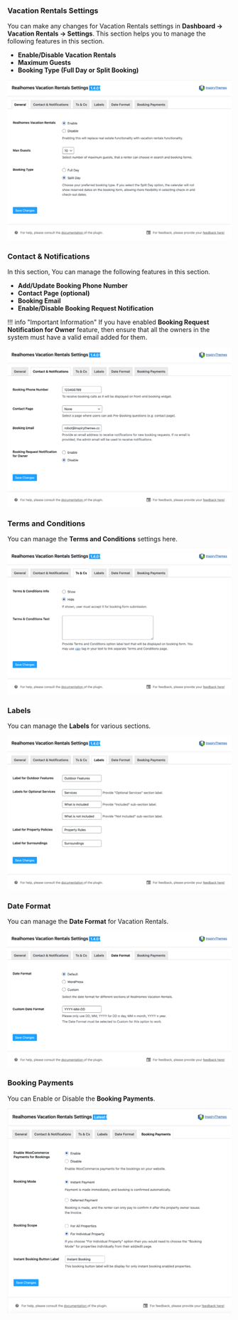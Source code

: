 ### **Vacation Rentals Settings**

You can make any changes for Vacation Rentals settings in **Dashboard &rarr; Vacation Rentals &rarr; Settings**. This section helps you to manage the following features in this section.

- **Enable/Disable Vacation Rentals**
- **Maximum Guests**
- **Booking Type (Full Day or Split Booking)**

![Vacation Rentals Booking](images/vacation-rentals/vr-general.png)

### **Contact & Notifications**

In this section, You can manage the following features in this section.

- **Add/Update Booking Phone Number**
- **Contact Page (optional)**
- **Booking Email**
- **Enable/Disable Booking Request Notification**

!!! info "Important Information"
    If you have enabled **Booking Request Notification for Owner** feature, then ensure that all the owners in the system must have a valid email added for them.

![Vacation Rentals Booking](images/vacation-rentals/contact-and-notification-vr.png)

### **Terms and Conditions**

You can manage the **Terms and Conditions** settings here.

![Vacation Rentals Booking](images/vacation-rentals/ts-and-cs-vr.png)

### **Labels**

You can manage the **Labels** for various sections.

![Vacation Rentals Booking](images/vacation-rentals/labels-vr.png)

### **Date Format**

You can manage the **Date Format** for Vacation Rentals.

![Vacation Rentals Booking](images/vacation-rentals/date-format-vr.png)

### **Booking Payments**

You can Enable or Disable the **Booking Payments**.

![Vacation Rentals Booking](images/vacation-rentals/booking-payments-vr.png)